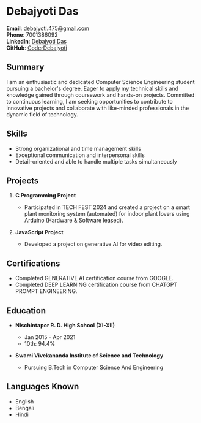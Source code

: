 # Debajyoti Das

**Email**: [debajyoti.475@gmail.com](mailto:debajyoti.475@gmail.com)  
**Phone**: 7001386092  
**LinkedIn**: [Debajyoti Das](https://www.linkedin.com/in/debajyoti-das-76a9aa284/)  
**GitHub**: [CoderDebajyoti](https://github.com/CoderDebajyoti)

## Summary
I am an enthusiastic and dedicated Computer Science Engineering student pursuing a bachelor's degree. Eager to apply my technical skills and knowledge gained through coursework and hands-on projects. Committed to continuous learning, I am seeking opportunities to contribute to innovative projects and collaborate with like-minded professionals in the dynamic field of technology.

## Skills
- Strong organizational and time management skills
- Exceptional communication and interpersonal skills
- Detail-oriented and able to handle multiple tasks simultaneously

## Projects
1. **C Programming Project**
   - Participated in TECH FEST 2024 and created a project on a smart plant monitoring system (automated) for indoor plant lovers using Arduino (Hardware & Software leased).

2. **JavaScript Project**
   - Developed a project on generative AI for video editing.

## Certifications
- Completed GENERATIVE AI certification course from GOOGLE.
- Completed DEEP LEARNING certification course from CHATGPT PROMPT ENGINEERING.

## Education
- **Nischintapor R. D. High School (XI-XII)**
  - Jan 2015 - Apr 2021
  - 10th: 94.4%

- **Swami Vivekananda Institute of Science and Technology**
  
  - Pursuing B.Tech in Computer Science And Engineering

## Languages Known
- English
- Bengali
- Hindi
